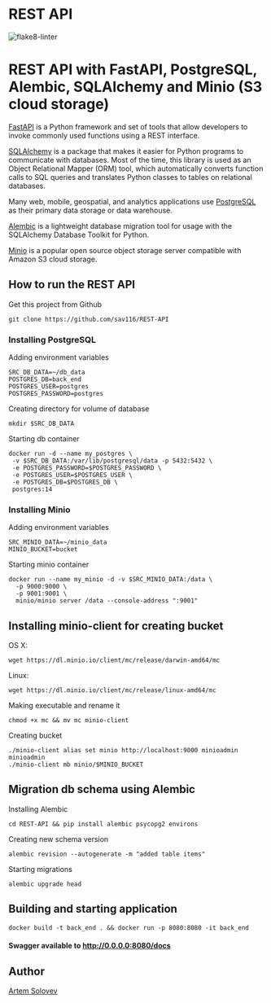 # REST API
![flake8-linter](https://github.com/sav116/REST-API/actions/workflows/flake8.yml)

# REST API with FastAPI, PostgreSQL, Alembic, SQLAlchemy and Minio (S3 cloud storage)

[FastAPI](https://fastapi.tiangolo.com/) is a Python framework and set of tools that allow developers to invoke commonly used functions using a REST interface. 

[SQLAlchemy](https://www.sqlalchemy.org/) is a package that makes it easier for Python programs to communicate with databases. Most of the time, this library is used as an Object Relational Mapper (ORM) tool, which automatically converts function calls to SQL queries and translates Python classes to tables on relational databases.

Many web, mobile, geospatial, and analytics applications use [PostgreSQL](https://www.postgresql.org/) as their primary data storage or data warehouse.

[Alembic](https://alembic.sqlalchemy.org/en/latest/) is a lightweight database migration tool for usage with the SQLAlchemy Database Toolkit for Python.

[Minio](https://min.io/) is a popular open source object storage server compatible with Amazon S3 cloud storage.

## How to run the REST API
Get this project from Github
``` 
git clone https://github.com/sav116/REST-API
```

### Installing PostgreSQL
Adding environment variables
```
SRC_DB_DATA=~/db_data
POSTGRES_DB=back_end
POSTGRES_USER=postgres
POSTGRES_PASSWORD=postgres
```

Creating directory for volume of database
```
mkdir $SRC_DB_DATA
```

Starting db container
```
docker run -d --name my_postgres \
 -v $SRC_DB_DATA:/var/lib/postgresql/data -p 5432:5432 \
 -e POSTGRES_PASSWORD=$POSTGRES_PASSWORD \
 -e POSTGRES_USER=$POSTGRES_USER \
 -e POSTGRES_DB=$POSTGRES_DB \
 postgres:14
```

### Installing Minio
Adding environment variables
```
SRC_MINIO_DATA=~/minio_data
MINIO_BUCKET=bucket
```

Starting minio container
```
docker run --name my_minio -d -v $SRC_MINIO_DATA:/data \
  -p 9000:9000 \
  -p 9001:9001 \
  minio/minio server /data --console-address ":9001"
```

## Installing minio-client for creating bucket
OS X:
```
wget https://dl.minio.io/client/mc/release/darwin-amd64/mc
```

Linux:
```
wget https://dl.minio.io/client/mc/release/linux-amd64/mc
```

Making executable and rename it 
```
chmod +x mc && mv mc minio-client
```

Creating bucket
```
./minio-client alias set minio http://localhost:9000 minioadmin minioadmin
./minio-client mb minio/$MINIO_BUCKET
``` 

## Migration db schema using Alembic

Installing Alembic
```
cd REST-API && pip install alembic psycopg2 environs
```

Creating new schema version
```
alembic revision --autogenerate -m "added table items"
```

Starting migrations
```
alembic upgrade head
```

## Building and starting application

```
docker build -t back_end . && docker run -p 8080:8080 -it back_end
```

#### Swagger available to http://0.0.0.0:8080/docs

## Author 
[Artem Solovev](https://github.com/sav116)

